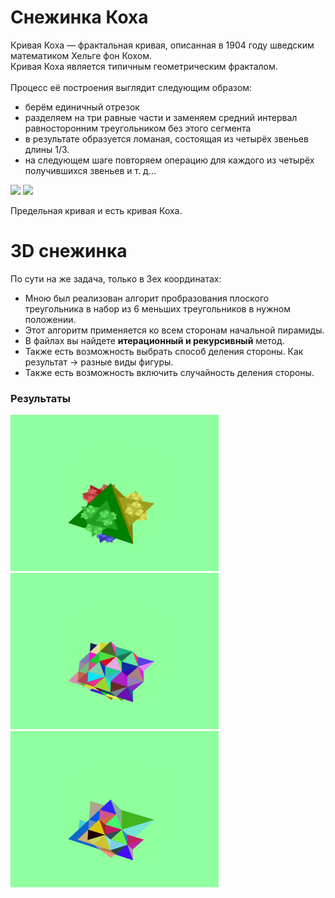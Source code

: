 # Снежинка Коха
Кривая Коха — фрактальная кривая, описанная в 1904 году шведским математиком Хельге фон Кохом. </br>Кривая Коха является типичным геометрическим фракталом.</br></br>
Процесс её построения выглядит следующим образом: 
* берём единичный отрезок
* разделяем на три равные части и заменяем средний интервал
равносторонним треугольником без этого сегмента
* в результате образуется ломаная, состоящая из четырёх звеньев длины 1/3. 
* на следующем шаге повторяем операцию для каждого из четырёх получившихся звеньев и т. д… 

<img src="https://proproprogs.ru/htm/fractals/files/krivaya-koha-i-snezhinka-koha.files/image001.jpg?raw=true"   height="250" > <img src="https://youni.world/files/nauka/matematika/fractal/fractal_3_krivaya_koha.png?raw=true"   height="250" >

Предельная кривая и есть кривая Коха.
# 3D снежинка
По сути на же задача, только в 3ех координатах:
* Мною был реализован алгорит пробразования плоского треугольника в набор из 6 меньших треугольников в нужном положении.
* Этот алгоритм применяется ко всем сторонам начальной пирамиды.
* В файлах вы найдете **итерационный и рекурсивный** метод.
* Также есть возможность выбрать способ деления стороны. Как результат -> разные виды фигуры.
* Также есть возможность включить случайность деления стороны.

### Результаты
<img src="https://github.com/goliksim/Algorithms/blob/main/Fractal%20-%203d%20Koch/t2/3dSnowFlakeT2_6.png?raw=true" height="250"  title="1. Первый тип/ 6 итераций/ нет случ"  > <img src="https://github.com/goliksim/Algorithms/blob/main/Fractal%20-%203d%20Koch/rnd_color/snowflake_2.png?raw=true" height="250" title="2. Второй тип/ 3 итерации/ нет случ"   > <img src="https://github.com/goliksim/Algorithms/blob/main/Fractal%20-%203d%20Koch/rnd_c_rnd_side/snowflake_2.png?raw=true" height="250" title = "3. Второй тип/ 2 итер/ случайность"  >


